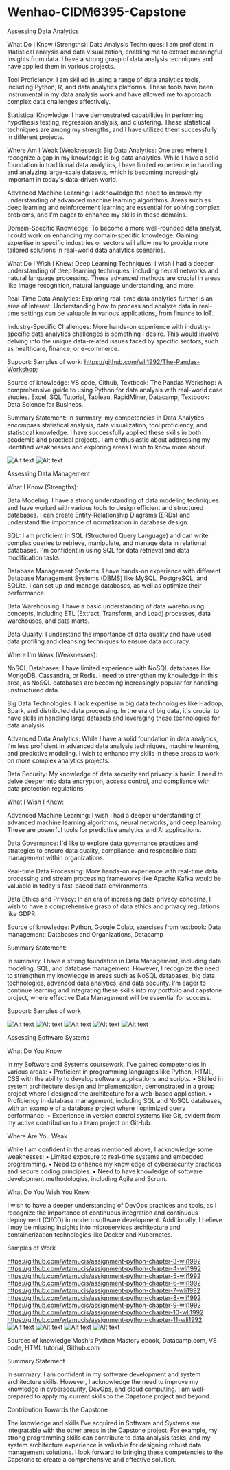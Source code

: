 # Wenhao-CIDM6395-Capstone

Assessing Data Analytics

What Do I Know (Strengths):
Data Analysis Techniques:
I am proficient in statistical analysis and data visualization, enabling me to extract meaningful insights from data. I have a strong grasp of data analysis techniques and have applied them in various projects.

Tool Proficiency:
I am skilled in using a range of data analytics tools, including Python, R, and data analytics platforms. These tools have been instrumental in my data analysis work and have allowed me to approach complex data challenges effectively.

Statistical Knowledge:
I have demonstrated capabilities in performing hypothesis testing, regression analysis, and clustering. These statistical techniques are among my strengths, and I have utilized them successfully in different projects.

Where Am I Weak (Weaknesses):
Big Data Analytics:
One area where I recognize a gap in my knowledge is big data analytics. While I have a solid foundation in traditional data analytics, I have limited experience in handling and analyzing large-scale datasets, which is becoming increasingly important in today's data-driven world.

Advanced Machine Learning:
I acknowledge the need to improve my understanding of advanced machine learning algorithms. Areas such as deep learning and reinforcement learning are essential for solving complex problems, and I'm eager to enhance my skills in these domains.

Domain-Specific Knowledge:
To become a more well-rounded data analyst, I could work on enhancing my domain-specific knowledge. Gaining expertise in specific industries or sectors will allow me to provide more tailored solutions in real-world data analytics scenarios.

What Do I Wish I Knew:
Deep Learning Techniques:
I wish I had a deeper understanding of deep learning techniques, including neural networks and natural language processing. These advanced methods are crucial in areas like image recognition, natural language understanding, and more.

Real-Time Data Analytics:
Exploring real-time data analytics further is an area of interest. Understanding how to process and analyze data in real-time settings can be valuable in various applications, from finance to IoT.

Industry-Specific Challenges:
More hands-on experience with industry-specific data analytics challenges is something I desire. This would involve delving into the unique data-related issues faced by specific sectors, such as healthcare, finance, or e-commerce.

Support:
Samples of work:
https://github.com/wli1992/The-Pandas-Workshop; 

Source of knowledge:
VS code, Github, Textbook: The Pandas Workshop: A comprehensive guide to using Python for data analysis with real-world case studies. Excel, SQL Tutorial, Tableau, RapidMiner, Datacamp, Textbook: Data Science for Business.

Summary Statement:
In summary, my competencies in Data Analytics encompass statistical analysis, data visualization, tool proficiency, and statistical knowledge. I have successfully applied these skills in both academic and practical projects. I am enthusiastic about addressing my identified weaknesses and exploring areas I wish to know more about.

![Alt text](image.png)
![Alt text](image-1.png)


Assessing Data Management

What I Know (Strengths):

Data Modeling: I have a strong understanding of data modeling techniques and have worked with various tools to design efficient and structured databases. I can create Entity-Relationship Diagrams (ERDs) and understand the importance of normalization in database design.

SQL: I am proficient in SQL (Structured Query Language) and can write complex queries to retrieve, manipulate, and manage data in relational databases. I'm confident in using SQL for data retrieval and data modification tasks.

Database Management Systems: I have hands-on experience with different Database Management Systems (DBMS) like MySQL, PostgreSQL, and SQLite. I can set up and manage databases, as well as optimize their performance.

Data Warehousing: I have a basic understanding of data warehousing concepts, including ETL (Extract, Transform, and Load) processes, data warehouses, and data marts.

Data Quality: I understand the importance of data quality and have used data profiling and cleansing techniques to ensure data accuracy.

Where I'm Weak (Weaknesses):

NoSQL Databases: I have limited experience with NoSQL databases like MongoDB, Cassandra, or Redis. I need to strengthen my knowledge in this area, as NoSQL databases are becoming increasingly popular for handling unstructured data.

Big Data Technologies: I lack expertise in big data technologies like Hadoop, Spark, and distributed data processing. In the era of big data, it's crucial to have skills in handling large datasets and leveraging these technologies for data analysis.

Advanced Data Analytics: While I have a solid foundation in data analytics, I'm less proficient in advanced data analysis techniques, machine learning, and predictive modeling. I wish to enhance my skills in these areas to work on more complex analytics projects.

Data Security: My knowledge of data security and privacy is basic. I need to delve deeper into data encryption, access control, and compliance with data protection regulations.

What I Wish I Knew:

Advanced Machine Learning: I wish I had a deeper understanding of advanced machine learning algorithms, neural networks, and deep learning. These are powerful tools for predictive analytics and AI applications.

Data Governance: I'd like to explore data governance practices and strategies to ensure data quality, compliance, and responsible data management within organizations.

Real-time Data Processing: More hands-on experience with real-time data processing and stream processing frameworks like Apache Kafka would be valuable in today's fast-paced data environments.

Data Ethics and Privacy: In an era of increasing data privacy concerns, I wish to have a comprehensive grasp of data ethics and privacy regulations like GDPR.

Source of knowledge: Python, Google Colab, exercises from textbook: Data management: Databases and Organizations, Datacamp

Summary Statement:

In summary, I have a strong foundation in Data Management, including data modeling, SQL, and database management. However, I recognize the need to strengthen my knowledge in areas such as NoSQL databases, big data technologies, advanced data analytics, and data security. I'm eager to continue learning and integrating these skills into my portfolio and capstone project, where effective Data Management will be essential for success.

Support: Samples of work
   
![Alt text](image-3.png)
![Alt text](image-4.png)
![Alt text](image-5.png)
![Alt text](image-8.png)
![Alt text](image-9.png)


Assessing Software Systems

What Do You Know

In my Software and Systems coursework, I've gained competencies in various areas:
•	Proficient in programming languages like Python, HTML, CSS with the ability to develop software applications and scripts.
•	Skilled in system architecture design and implementation, demonstrated in a group project where I designed the architecture for a web-based application.
•	Proficiency in database management, including SQL and NoSQL databases, with an example of a database project where I optimized query performance.
•	Experience in version control systems like Git, evident from my active contribution to a team project on GitHub.

Where Are You Weak

While I am confident in the areas mentioned above, I acknowledge some weaknesses:
•	Limited exposure to real-time systems and embedded programming.
•	Need to enhance my knowledge of cybersecurity practices and secure coding principles.
•	Need to have knowledge of software development methodologies, including Agile and Scrum.

What Do You Wish You Knew

I wish to have a deeper understanding of DevOps practices and tools, as I recognize the importance of continuous integration and continuous deployment (CI/CD) in modern software development. Additionally, I believe I may be missing insights into microservices architecture and containerization technologies like Docker and Kubernetes.

Samples of Work

https://github.com/wtamucis/assignment-python-chapter-3-wli1992
https://github.com/wtamucis/assignment-python-chapter-4-wli1992
https://github.com/wtamucis/assignment-python-chapter-5-wli1992
https://github.com/wtamucis/assignment-python-chapter-6-wli1992
https://github.com/wtamucis/assignment-python-chapter-7-wli1992
https://github.com/wtamucis/assignment-python-chapter-8-wli1992
https://github.com/wtamucis/assignment-python-chapter-9-wli1992
https://github.com/wtamucis/assignment-python-chapter-10-wli1992
https://github.com/wtamucis/assignment-python-chapter-11-wli1992
![Alt text](image-6.png)
![Alt text](image-7.png)
![Alt text](image-8.png)
![Alt text](image-9.png)

Sources of knowledge
Mosh's Python Mastery ebook, Datacamp.com, VS code, HTML tutorial, Github.com

Summary Statement

In summary, I am confident in my software development and system architecture skills. However, I acknowledge the need to improve my knowledge in cybersecurity, DevOps, and cloud computing. I am well-prepared to apply my current skills to the Capstone project and beyond.

Contribution Towards the Capstone

The knowledge and skills I've acquired in Software and Systems are integratable with the other areas in the Capstone project. For example, my strong programming skills can contribute to data analysis tasks, and my system architecture experience is valuable for designing robust data management solutions. I look forward to bringing these competencies to the Capstone to create a comprehensive and effective solution.
